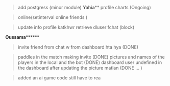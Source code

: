 > add postgress (minor module)
****************Yahia******************
> profile charts (Ongoing)

> online(setinterval online friends )

> update info profile katkhwr retrieve dluser fchat (block)

**************Oussama********************
>invite friend from chat w from dashboard hta hya (DONE)

> paddles in the match making invite (DONE)
> pictures and names of the players in the local and the bot (DONE)
> dashboard user undefined in the dashboard  after updating the picture matlan (DONE ...
)


> added an ai game code still have to rea
